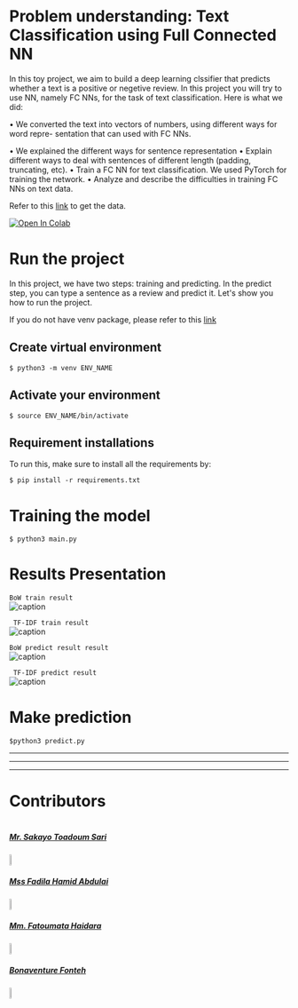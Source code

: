 # Problem understanding: Text Classification using Full Connected NN #
In this toy project, we aim to build a deep learning clssifier that predicts whether a text is a positive or negetive review.
In this project you will try to use NN, namely FC NNs, for the task of
text classification. Here is what we did:

• We converted the text into vectors of numbers, using different ways for word repre-
sentation that can used with FC NNs.

• We explained the different ways for sentence representation 
• Explain different ways to deal with sentences of different length (padding, truncating, etc).
• Train a FC NN for text classification.  We used PyTorch for training the network.
• Analyze and describe the difficulties in training FC NNs on text data. </br>

Refer to this [link](https://www.kaggle.com/datasets/prakharrathi25/google-play-store-reviews) to get the data.

[![Open In Colab](https://colab.research.google.com/assets/colab-badge.svg)](https://colab.research.google.com/drive/1375jOKvtvyeEcn71kRL5VlmgS36EY4Qi?usp=sharing)

# Run the project #
In this project, we have two steps: training and predicting. In the predict step, you can type a sentence as a review  and predict it. Let's show you how to run the project.

If you do not have venv package, please refer to this [link](https://linuxize.com/post/how-to-create-python-virtual-environments-on-ubuntu-18-04/)
</br>

## Create virtual environment ##

```
$ python3 -m venv ENV_NAME
```
## Activate your environment ##

```
$ source ENV_NAME/bin/activate
```

## Requirement installations ##
To run this, make sure to install all the requirements by:

```
$ pip install -r requirements.txt 
```
# Training the model #

```
$ python3 main.py 
```

# Results Presentation

```BoW train result```  </br>
![caption](figures/bw1.png) 

``` TF-IDF train result```  </br>
![caption](figures/tf-idf.png) 

```BoW predict result result```  </br>
![caption](figures/bw2.png) 

``` TF-IDF predict result```  </br>
![caption](figures/tf-idf2.png) 

# Make prediction #

```
$python3 predict.py
```
___

---
___


# Contributors #
<div style="display:flex;align-items:center">

<div style="display:flex;align-items:center">
    <div>
        <h5> <a href='https://github.com/Toadoum'> Mr. Sakayo Toadoum Sari </a> </h5> <img src="figures/sari.png" height= 7% width= 7%>
<div>
    <h5> <a href='.'> Mss Fadila Hamid Abdulai </a> </h5> <img src="images/cat.0.jpg" height= 7% width= 7%>
    
<div>
    <h5> <a href='.'> Mm. Fatoumata Haidara </a> </h5> <img src="images/cat.0.jpg" height= 7% width= 7%>
<div>
    <h5> <a href='https://github.com/BFonteh'> Bonaventure Fonteh </a> </h5> <img src="figures/fonteh.png" height= 7% width= 7%>
    
</div>
